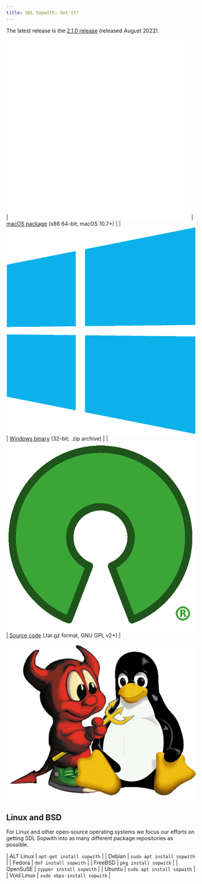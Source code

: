 ```yaml
---
title: SDL Sopwith: Get it!
---
```


The latest release is the [2.1.0 release](https://github.com/fragglet/sdl-sopwith/releases/tag/sdl-sopwith-2.1.0) (released August 2022).

| ![Apple logo](logos/Apple_logo.png) | [macOS package](https://github.com/fragglet/sdl-sopwith/releases/download/sdl-sopwith-2.1.0/sdl-sopwith-2.1.0.dmg) (x86 64-bit; macOS 10.7+) |
| ![Windows logo](logos/Windows_logo.png) | [Windows binary](https://github.com/fragglet/sdl-sopwith/releases/download/sdl-sopwith-2.1.0/sdl-sopwith-2.1.0-win32.zip) (32-bit; .zip archive) |
| ![Open source logo](logos/Open_source_logo.png) | [Source code](https://github.com/fragglet/sdl-sopwith/releases/download/sdl-sopwith-2.1.0/sdl-sopwith-2.1.0.tar.gz)  (.tar.gz format, GNU GPL v2+) |

![Tux and Beastie](logos/Tux-and-beastie.png)

## Linux and BSD

For Linux and other open-source operating systems we focus our efforts on
getting SDL Sopwith into as many different package repositories as
possible.

| ALT Linux     | `apt-get install sopwith`    |
| Debian        | `sudo apt install sopwith`   |
| Fedora        | `dnf install sopwith`        |
| FreeBSD       | `pkg install sopwith`        |
| OpenSuSE      | `zypper install sopwith`     |
| Ubuntu        | `sudo apt install sopwith`   |
| Void Linux    | `sudo xbps-install sopwith`  |

